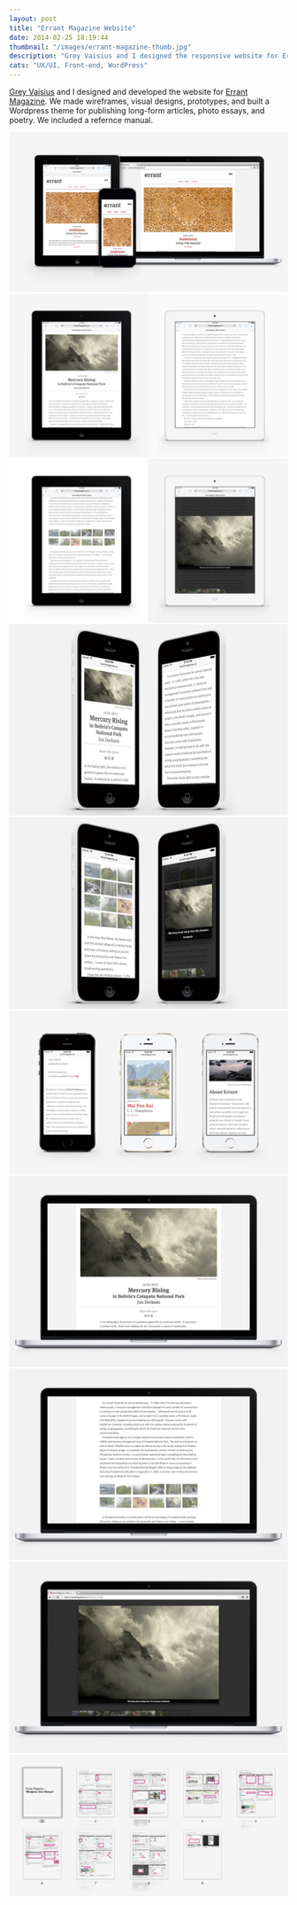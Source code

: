 ```yaml
---
layout: post
title: "Errant Magazine Website"
date: 2014-02-25 18:19:44
thumbnail: "/images/errant-magazine-thumb.jpg"
description: "Grey Vaisius and I designed the responsive website for Errant Magazine. Mobile first was the most appropriate design strategy for a literary travel publication."
cats: "UX/UI, Front-end, WordPress"
---
```

<p><a href="http://greyvy.com">Grey Vaisius</a> and I designed and developed the website for <a href="http://www.errantmagazine.ca" title="Steamclock Software" target="_blank">Errant Magazine</a>. We made wireframes, visual designs, prototypes, and built a Wordpress theme for publishing long-form articles, photo essays, and poetry. We included a refernce manual.</p>

<img src="/images/errant-responsive1.jpg" alt="Errant Magazine 
Responsive" />
<img src="/images/errant-ipad1.jpg" alt="Errant Magazine iPad" />
<img src="/images/errant-ipad2.jpg" alt="Errant Magazine iPad" />
<img src="/images/errant-iphone1.jpg" alt="Errant Magazine iPhone" />
<img src="/images/errant-iphone2.jpg" alt="Errant Magazine iPhone" />
<img src="/images/errant-iphone3.jpg" alt="Errant Magazine iPhone" />
<img src="/images/errant-mbp1.jpg" alt="Errant Magazine MacBook Pro" />
<img src="/images/errant-mbp2.jpg" alt="Errant Magazine MacBook Pro" />
<img src="/images/errant-mbp3.jpg" alt="Errant Magazine MacBook Pro" />
<img src="/images/errant-wordpress-usermanual.jpg" alt="Errant Magazine WordPress User Manual" />